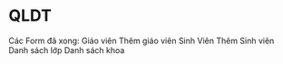 # QLDT
Các Form đã xong:
    Giáo viên
    Thêm giáo viên
    Sinh Viên
    Thêm Sinh viên
    Danh sách lớp
    Danh sách khoa
